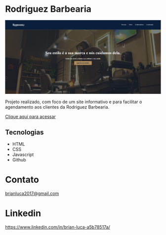 # Rodriguez Barbearia 
![preview](./fotos/painel.png)
 
Projeto realizado, com foco de um site informativo e para facilitar o agendamento aos clientes da Rodriguez Barbearia. 

 [Clique aqui para acessar](https://brianluca99.github.io/Rodriguez/#home)

## Tecnologias
- HTML 
- CSS
- Javascript
- Github 

# Contato 
brianluca2017@gmail.com

# Linkedin
https://www.linkedin.com/in/brian-luca-a5b78517a/